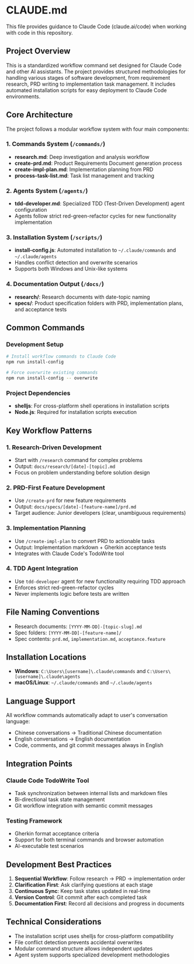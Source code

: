 # CLAUDE.md

This file provides guidance to Claude Code (claude.ai/code) when working with code in this repository.

## Project Overview

This is a standardized workflow command set designed for Claude Code and other AI assistants. The project provides structured methodologies for handling various stages of software development, from requirement research, PRD writing to implementation task management. It includes automated installation scripts for easy deployment to Claude Code environments.

## Core Architecture

The project follows a modular workflow system with four main components:

### 1. Commands System (`/commands/`)
- **research.md**: Deep investigation and analysis workflow
- **create-prd.md**: Product Requirements Document generation process  
- **create-impl-plan.md**: Implementation planning from PRD
- **process-task-list.md**: Task list management and tracking

### 2. Agents System (`/agents/`)
- **tdd-developer.md**: Specialized TDD (Test-Driven Development) agent configuration
- Agents follow strict red-green-refactor cycles for new functionality implementation

### 3. Installation System (`/scripts/`)
- **install-config.js**: Automated installation to `~/.claude/commands` and `~/.claude/agents`
- Handles conflict detection and overwrite scenarios
- Supports both Windows and Unix-like systems

### 4. Documentation Output (`/docs/`)
- **research/**: Research documents with date-topic naming
- **specs/**: Product specification folders with PRD, implementation plans, and acceptance tests

## Common Commands

### Development Setup
```bash
# Install workflow commands to Claude Code
npm run install-config

# Force overwrite existing commands
npm run install-config -- overwrite
```

### Project Dependencies
- **shelljs**: For cross-platform shell operations in installation scripts
- **Node.js**: Required for installation scripts execution

## Key Workflow Patterns

### 1. Research-Driven Development
- Start with `/research` command for complex problems
- Output: `docs/research/[date]-[topic].md`
- Focus on problem understanding before solution design

### 2. PRD-First Feature Development
- Use `/create-prd` for new feature requirements
- Output: `docs/specs/[date]-[feature-name]/prd.md`
- Target audience: Junior developers (clear, unambiguous requirements)

### 3. Implementation Planning
- Use `/create-impl-plan` to convert PRD to actionable tasks
- Output: Implementation markdown + Gherkin acceptance tests
- Integrates with Claude Code's TodoWrite tool

### 4. TDD Agent Integration
- Use `tdd-developer` agent for new functionality requiring TDD approach
- Enforces strict red-green-refactor cycles
- Never implements logic before tests are written

## File Naming Conventions

- Research documents: `[YYYY-MM-DD]-[topic-slug].md`
- Spec folders: `[YYYY-MM-DD]-[feature-name]/`
- Spec contents: `prd.md`, `implementation.md`, `acceptance.feature`

## Installation Locations

- **Windows**: `C:\Users\[username]\.claude\commands` and `C:\Users\[username]\.claude\agents`
- **macOS/Linux**: `~/.claude/commands` and `~/.claude/agents`

## Language Support

All workflow commands automatically adapt to user's conversation language:
- Chinese conversations → Traditional Chinese documentation
- English conversations → English documentation
- Code, comments, and git commit messages always in English

## Integration Points

### Claude Code TodoWrite Tool
- Task synchronization between internal lists and markdown files
- Bi-directional task state management
- Git workflow integration with semantic commit messages

### Testing Framework
- Gherkin format acceptance criteria
- Support for both terminal commands and browser automation
- AI-executable test scenarios

## Development Best Practices

1. **Sequential Workflow**: Follow research → PRD → implementation order
2. **Clarification First**: Ask clarifying questions at each stage
3. **Continuous Sync**: Keep task states updated in real-time
4. **Version Control**: Git commit after each completed task
5. **Documentation First**: Record all decisions and progress in documents

## Technical Considerations

- The installation script uses shelljs for cross-platform compatibility
- File conflict detection prevents accidental overwrites
- Modular command structure allows independent updates
- Agent system supports specialized development methodologies